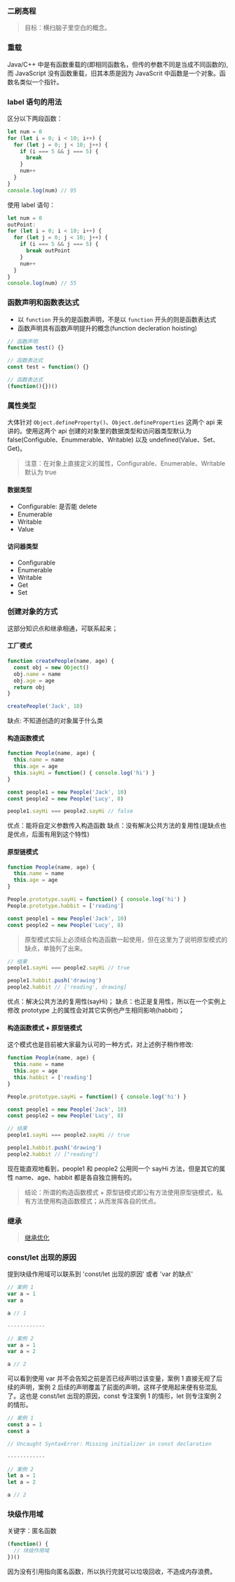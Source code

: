 ### 二刷高程

> 目标：横扫脑子里空白的概念。

### 重载

Java/C++ 中是有函数重载的(即相同函数名，但传的参数不同是当成不同函数的),而 JavaScript 没有函数重载，旧其本质是因为 JavaScrit 中函数是一个对象。函数名类似一个指针。

### label 语句的用法

区分以下两段函数：

```js
let num = 0
for (let i = 0; i < 10; i++) {
  for (let j = 0; j < 10; j++) {
    if (i === 5 && j === 5) {
      break
    }
    num++
  }
}
console.log(num) // 95
```

使用 label 语句：

```js
let num = 0
outPoint:
for (let i = 0; i < 10; i++) {
  for (let j = 0; j < 10; j++) {
    if (i === 5 && j === 5) {
      break outPoint
    }
    num++
  }
}
console.log(num) // 55
```

### 函数声明和函数表达式

* 以 `function` 开头的是函数声明，不是以 `function` 开头的则是函数表达式
* 函数声明具有函数声明提升的概念(function decleration hoisting)

```js
// 函数声明
function test() {}

// 函数表达式
const test = function() {}

// 函数表达式
(function(){})()
```

### 属性类型

大体针对 `Object.defineProperty()`、`Object.defineProperties` 这两个 api 来讲的。使用这两个 api 创建的对象里的数据类型和访问器类型默认为 false(Configuble、Enummerable、Writable) 以及 undefined(Value、Set、Get)。

> 注意：在对象上直接定义的属性，Configurable、Enumerable、Writable 默认为 true

#### 数据类型

* Configurable: 是否能 delete
* Enumerable
* Writable
* Value

#### 访问器类型

* Configurable
* Enumerable
* Writable
* Get
* Set

### 创建对象的方式

这部分知识点和继承相通，可联系起来；

#### 工厂模式

```js
function createPeople(name, age) {
  const obj = new Object()
  obj.name = name
  obj.age = age
  return obj
}

createPeople('Jack', 10)
```

缺点: 不知道创造的对象属于什么类

#### 构造函数模式

```js
function People(name, age) {
  this.name = name
  this.age = age
  this.sayHi = function() { console.log('hi') }
}

const people1 = new People('Jack', 10)
const people2 = new People('Lucy', 8)

people1.sayHi === people2.sayHi // false
```

优点：能将自定义参数传入构造函数
缺点：没有解决公共方法的复用性(是缺点也是优点，后面有用到这个特性)

#### 原型链模式

```js
function People(name, age) {
  this.name = name
  this.age = age
}

People.prototype.sayHi = function() { console.log('hi') }
People.prototype.habbit = ['reading']

const people1 = new People('Jack', 10)
const people2 = new People('Lucy', 8)
```

> 原型模式实际上必须结合构造函数一起使用，但在这里为了说明原型模式的缺点，单独列了出来。

```js
// 结果
people1.sayHi === people2.sayHi // true

people1.habbit.push('drawing')
people2.habbit // ['reading', drawing]
```

优点：解决公共方法的复用性(sayHi)；
缺点：也正是复用性，所以在一个实例上修改 prototype 上的属性会对其它实例也产生相同影响(habbit)；

#### 构造函数模式 + 原型链模式

这个模式也是目前被大家最为认可的一种方式，对上述例子稍作修改:

```js
function People(name, age) {
  this.name = name
  this.age = age
  this.habbit = ['reading']
}

People.prototype.sayHi = function() { console.log('hi') }

const people1 = new People('Jack', 10)
const people2 = new People('Lucy', 8)

// 结果
people1.sayHi === people2.sayHi // true

people1.habbit.push('drawing')
people2.habbit // ["reading"]
```

现在能直观地看到，people1 和 people2 公用同一个 sayHi 方法，但是其它的属性 name、age、habbit 都是各自独立拥有的。

> 结论：所谓的构造函数模式 + 原型链模式即公有方法使用原型链模式，私有方法使用构造函数模式；从而发挥各自的优点。

### 继承

> [继承优化](https://github.com/MuYunyun/blog/blob/master/BasicSkill/readES6/继承.md)

### const/let 出现的原因

提到块级作用域可以联系到 'const/let 出现的原因' 或者 'var 的缺点'

```js
// 案例 1
var a = 1
var a

a // 1

------------

// 案例 2
var a = 1
var a = 2

a // 2
```

可以看到使用 var 并不会告知之前是否已经声明过该变量，案例 1 直接无视了后续的声明，案例 2 后续的声明覆盖了前面的声明，这样子使用起来便有些混乱了。这也是 const/let 出现的原因，const 专注案例 1 的情形，let 则专注案例 2 的情形。

```js
// 案例 1
const a = 1
const a

// Uncaught SyntaxError: Missing initializer in const declaration

------------

// 案例 2
let a = 1
let a = 2

a // 2
```

### 块级作用域

关键字：匿名函数

```js
(function() {
  // 块级作用域
})()
```

因为没有引用指向匿名函数，所以执行完就可以垃圾回收，不造成内存浪费。

